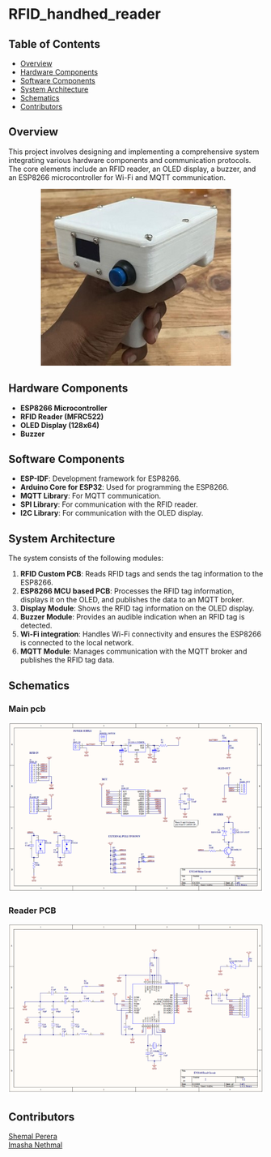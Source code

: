 # RFID_handhed_reader  

## Table of Contents
- [Overview](#overview)
- [Hardware Components](#hardware-components)
- [Software Components](#software-components)
- [System Architecture](#system-architecture)
- [Schematics](#schematics)
- [Contributors](#contributors)
## Overview

This project involves designing and implementing a comprehensive system integrating various hardware components and communication protocols. The core elements include an RFID reader, an OLED display, a buzzer, and an ESP8266 microcontroller for Wi-Fi and MQTT communication.

<p align="center">
  <img src="https://github.com/NethmalWDI/RFID_handhed_reader/blob/main/Images/enclosure/final%20assembly.jpg" alt="Final Assembly">
</p>



## Hardware Components
- **ESP8266 Microcontroller**
- **RFID Reader (MFRC522)**
- **OLED Display (128x64)**
- **Buzzer**

## Software Components
- **ESP-IDF**: Development framework for ESP8266.
- **Arduino Core for ESP32**: Used for programming the ESP8266.
- **MQTT Library**: For MQTT communication.
- **SPI Library**: For communication with the RFID reader.
- **I2C Library**: For communication with the OLED display.

## System Architecture

The system consists of the following modules:
1. **RFID Custom PCB**: Reads RFID tags and sends the tag information to the ESP8266.
2. **ESP8266 MCU based PCB**: Processes the RFID tag information, displays it on the OLED, and publishes the data to an MQTT broker.
3. **Display Module**: Shows the RFID tag information on the OLED display.
4. **Buzzer Module**: Provides an audible indication when an RFID tag is detected.
5. **Wi-Fi integration**: Handles Wi-Fi connectivity and ensures the ESP8266 is connected to the local network.
6. **MQTT Module**: Manages communication with the MQTT broker and publishes the RFID tag data.

## Schematics
### Main pcb
<p align="center">
  <img src="https://github.com/NethmalWDI/RFID_handhed_reader/blob/main/Images/pcb/schematic_main.png" alt="Final Assembly">
</p>

### Reader PCB
<p align="center">
  <img src="https://github.com/NethmalWDI/RFID_handhed_reader/blob/main/Images/pcb/schematic_rfid.png" alt="Final Assembly">
</p>

## Contributors  

[Shemal Perera](https://github.com/shemalperera)   
[Imasha Nethmal](https://github.com/NethmalWDI)

